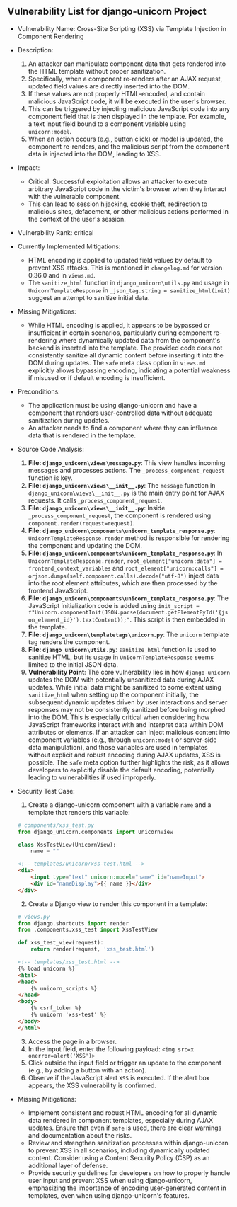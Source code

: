## Vulnerability List for django-unicorn Project

* Vulnerability Name: Cross-Site Scripting (XSS) via Template Injection in Component Rendering

* Description:
    1. An attacker can manipulate component data that gets rendered into the HTML template without proper sanitization.
    2. Specifically, when a component re-renders after an AJAX request, updated field values are directly inserted into the DOM.
    3. If these values are not properly HTML-encoded, and contain malicious JavaScript code, it will be executed in the user's browser.
    4. This can be triggered by injecting malicious JavaScript code into any component field that is then displayed in the template. For example, a text input field bound to a component variable using `unicorn:model`.
    5. When an action occurs (e.g., button click) or model is updated, the component re-renders, and the malicious script from the component data is injected into the DOM, leading to XSS.

* Impact:
    * Critical. Successful exploitation allows an attacker to execute arbitrary JavaScript code in the victim's browser when they interact with the vulnerable component.
    * This can lead to session hijacking, cookie theft, redirection to malicious sites, defacement, or other malicious actions performed in the context of the user's session.

* Vulnerability Rank: critical

* Currently Implemented Mitigations:
    * HTML encoding is applied to updated field values by default to prevent XSS attacks. This is mentioned in `changelog.md` for version 0.36.0 and in `views.md`.
    * The `sanitize_html` function in `django_unicorn\utils.py` and usage in `UnicornTemplateResponse` in `_json_tag.string = sanitize_html(init)` suggest an attempt to sanitize initial data.

* Missing Mitigations:
    * While HTML encoding is applied, it appears to be bypassed or insufficient in certain scenarios, particularly during component re-rendering where dynamically updated data from the component's backend is inserted into the template. The provided code does not consistently sanitize all dynamic content before inserting it into the DOM during updates. The `safe` meta class option in `views.md` explicitly allows bypassing encoding, indicating a potential weakness if misused or if default encoding is insufficient.

* Preconditions:
    * The application must be using django-unicorn and have a component that renders user-controlled data without adequate sanitization during updates.
    * An attacker needs to find a component where they can influence data that is rendered in the template.

* Source Code Analysis:
    1. **File: `django_unicorn\views\message.py`**: This view handles incoming messages and processes actions. The `_process_component_request` function is key.
    2. **File: `django_unicorn\views\__init__.py`**: The `message` function in `django_unicorn\views\__init__.py` is the main entry point for AJAX requests. It calls `_process_component_request`.
    3. **File: `django_unicorn\views\__init__.py`**: Inside `_process_component_request`, the component is rendered using `component.render(request=request)`.
    4. **File: `django_unicorn\components\unicorn_template_response.py`**: `UnicornTemplateResponse.render` method is responsible for rendering the component and updating the DOM.
    5. **File: `django_unicorn\components\unicorn_template_response.py`**: In `UnicornTemplateResponse.render`, `root_element["unicorn:data"] = frontend_context_variables` and `root_element["unicorn:calls"] = orjson.dumps(self.component.calls).decode("utf-8")` inject data into the root element attributes, which are then processed by the frontend JavaScript.
    6. **File: `django_unicorn\components\unicorn_template_response.py`**: The JavaScript initialization code is added using `init_script = f"Unicorn.componentInit(JSON.parse(document.getElementById('{json_element_id}').textContent));"`. This script is then embedded in the template.
    7. **File: `django_unicorn\templatetags\unicorn.py`**: The `unicorn` template tag renders the component.
    8. **File: `django_unicorn\utils.py`**: `sanitize_html` function is used to sanitize HTML, but its usage in `UnicornTemplateResponse` seems limited to the initial JSON data.
    9. **Vulnerability Point**: The core vulnerability lies in how `django-unicorn` updates the DOM with potentially unsanitized data during AJAX updates. While initial data might be sanitized to some extent using `sanitize_html` when setting up the component initially, the subsequent dynamic updates driven by user interactions and server responses may not be consistently sanitized before being morphed into the DOM. This is especially critical when considering how JavaScript frameworks interact with and interpret data within DOM attributes or elements. If an attacker can inject malicious content into component variables (e.g., through `unicorn:model` or server-side data manipulation), and those variables are used in templates without explicit and robust encoding during AJAX updates, XSS is possible. The `safe` meta option further highlights the risk, as it allows developers to explicitly disable the default encoding, potentially leading to vulnerabilities if used improperly.

* Security Test Case:
    1. Create a django-unicorn component with a variable `name` and a template that renders this variable:
    ```python
    # components/xss_test.py
    from django_unicorn.components import UnicornView

    class XssTestView(UnicornView):
        name = ""
    ```
    ```html
    <!-- templates/unicorn/xss-test.html -->
    <div>
        <input type="text" unicorn:model="name" id="nameInput">
        <div id="nameDisplay">{{ name }}</div>
    </div>
    ```
    2. Create a Django view to render this component in a template:
    ```python
    # views.py
    from django.shortcuts import render
    from .components.xss_test import XssTestView

    def xss_test_view(request):
        return render(request, 'xss_test.html')
    ```
    ```html
    <!-- templates/xss_test.html -->
    {% load unicorn %}
    <html>
    <head>
        {% unicorn_scripts %}
    </head>
    <body>
        {% csrf_token %}
        {% unicorn 'xss-test' %}
    </body>
    </html>
    ```
    3. Access the page in a browser.
    4. In the input field, enter the following payload: `<img src=x onerror=alert('XSS')>`
    5. Click outside the input field or trigger an update to the component (e.g., by adding a button with an action).
    6. Observe if the JavaScript alert `XSS` is executed. If the alert box appears, the XSS vulnerability is confirmed.

* Missing Mitigations:
    * Implement consistent and robust HTML encoding for all dynamic data rendered in component templates, especially during AJAX updates. Ensure that even if `safe` is used, there are clear warnings and documentation about the risks.
    * Review and strengthen sanitization processes within django-unicorn to prevent XSS in all scenarios, including dynamically updated content. Consider using a Content Security Policy (CSP) as an additional layer of defense.
    * Provide security guidelines for developers on how to properly handle user input and prevent XSS when using django-unicorn, emphasizing the importance of encoding user-generated content in templates, even when using django-unicorn's features.
